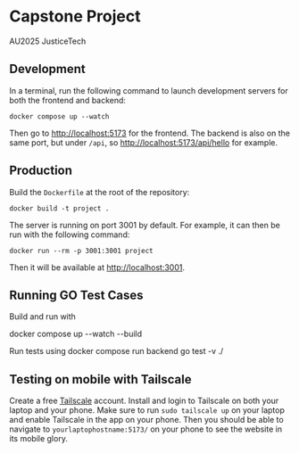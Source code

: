# Capstone Project

AU2025 JusticeTech

## Development

In a terminal, run the following command to launch development servers for both the frontend and backend:

```
docker compose up --watch
```

Then go to [http://localhost:5173](http://localhost:5173) for the frontend.
The backend is also on the same port, but under `/api`, so [http://localhost:5173/api/hello](http://localhost:5173/api/hello) for example.

## Production

Build the `Dockerfile` at the root of the repository:

```
docker build -t project .
```

The server is running on port 3001 by default.
For example, it can then be run with the following command:

```
docker run --rm -p 3001:3001 project
```

Then it will be available at [http://localhost:3001](http://localhost:3001).

## Running GO Test Cases

Build and run with 

docker compose up --watch --build

Run tests using
docker compose run backend go test -v ./


## Testing on mobile with Tailscale

Create a free [Tailscale](https://tailscale.com/) account.
Install and login to Tailscale on both your laptop and your phone.
Make sure to run `sudo tailscale up` on your laptop and enable
Tailscale in the app on your phone.
Then you should be able to navigate to `yourlaptophostname:5173/` on your phone
to see the website in its mobile glory.
